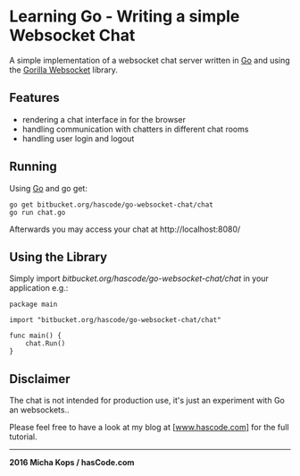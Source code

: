 # Learning Go - Writing a simple Websocket Chat

A simple implementation of a websocket chat server written in [Go] and using the [Gorilla Websocket] library.

## Features
* rendering a chat interface in for the browser
* handling communication with chatters in different chat rooms
* handling user login and logout
 
## Running

Using [Go] and go get:

```
go get bitbucket.org/hascode/go-websocket-chat/chat
go run chat.go
```

Afterwards you may access your chat at http://localhost:8080/

## Using the Library

Simply import _bitbucket.org/hascode/go-websocket-chat/chat_ in your application e.g.:
```
package main

import "bitbucket.org/hascode/go-websocket-chat/chat"

func main() {
	chat.Run()
}

```

## Disclaimer

The chat is not intended for production use, it's just an experiment with Go an websockets..

Please feel free to have a look at my blog at [www.hascode.com] for the full tutorial.

---------

**2016 Micha Kops / hasCode.com**

   [www.hascode.com]:http://www.hascode.com/
   [Gorilla Websocket]:https://github.com/gorilla/websocket
   [Go]:https://golang.org/
